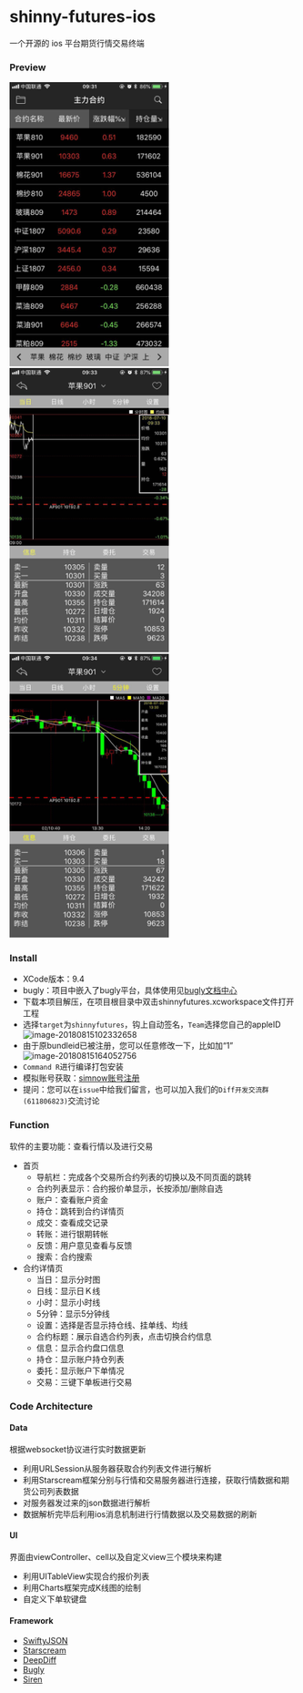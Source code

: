 # shinny-futures-ios
一个开源的 ios 平台期货行情交易终端</br>
### Preview
<img src="screenshot/主力合约.jpg" width="280"/> <img src="screenshot/信息.jpg" width="280"/> <img src="screenshot/交易.jpg" width="280"/><br>
### Install
- XCode版本：9.4
- bugly：项目中嵌入了bugly平台，具体使用见[bugly文档中心](https://bugly.qq.com/docs/)
- 下载本项目解压，在项目根目录中双击shinnyfutures.xcworkspace文件打开工程
- 选择`target`为`shinnyfutures`，钩上自动签名，`Team`选择您自己的appleID
![image-20180815102332658](https://ws1.sinaimg.cn/large/006tNbRwgy1fua6a5xchlj30ww0aiad8.jpg)
- 由于原bundleid已被注册，您可以任意修改一下，比如加“1”
![image-20180815164052756](https://ws4.sinaimg.cn/large/006tNbRwgy1fuah6rgybvj30ym0b2my1.jpg)
- `Command R`进行编译打包安装
- 模拟账号获取：[simnow账号注册](http://www.simnow.com.cn/)
- 提问：您可以在`issue`中给我们留言，也可以加入我们的`Diff开发交流群(611806823)`交流讨论
### Function
软件的主要功能：查看行情以及进行交易<br>
- 首页
    - 导航栏：完成各个交易所合约列表的切换以及不同页面的跳转
    - 合约列表显示：合约报价单显示，长按添加/删除自选
    - 账户：查看账户资金
    - 持仓：跳转到合约详情页
    - 成交：查看成交记录
    - 转账：进行银期转帐
    - 反馈：用户意见查看与反馈
    - 搜索：合约搜索
- 合约详情页
    - 当日：显示分时图
    - 日线：显示日Ｋ线
    - 小时：显示小时线
    - 5分钟：显示5分钟线
    - 设置：选择是否显示持仓线、挂单线、均线
    - 合约标题：展示自选合约列表，点击切换合约信息
    - 信息：显示合约盘口信息
    - 持仓：显示账户持仓列表
    - 委托：显示账户下单情况
    - 交易：三键下单板进行交易
### Code Architecture
#### Data
根据websocket协议进行实时数据更新
- 利用URLSession从服务器获取合约列表文件进行解析
- 利用Starscream框架分别与行情和交易服务器进行连接，获取行情数据和期货公司列表数据
- 对服务器发过来的json数据进行解析
- 数据解析完毕后利用ios消息机制进行行情数据以及交易数据的刷新
#### UI
界面由viewController、cell以及自定义view三个模块来构建
- 利用UITableView实现合约报价列表
- 利用Charts框架完成K线图的绘制
- 自定义下单软键盘
#### Framework
- [SwiftyJSON](https://github.com/SwiftyJSON/SwiftyJSON)
- [Starscream](https://github.com/daltoniam/Starscream)
- [DeepDiff](https://github.com/onmyway133/DeepDiff)
- [Bugly](https://github.com/BuglyDevTeam/Bugly-iOS)
- [Siren](https://github.com/ArtSabintsev/Siren)
